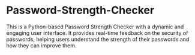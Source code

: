 # Password-Strength-Checker
This is a Python-based Password Strength Checker with a dynamic and engaging user interface. It provides real-time feedback on the security of passwords, helping users understand the strength of their passwords and how they can improve them.
